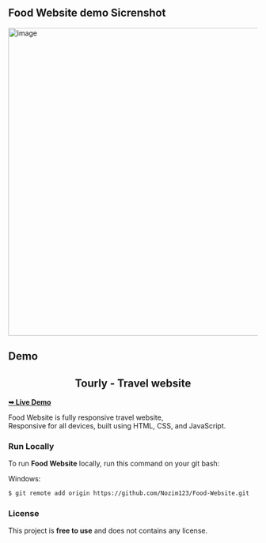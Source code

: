 ## Food Website demo Sicrenshot

<img width="1356" height="623" alt="image" src="https://github.com/user-attachments/assets/d203974f-df44-407c-a7f2-95828e43d81a" />


<h2>Demo</h2>

 <h2 align="center">Tourly - Travel website</h2>
 
 <a href="https://food-website-murex-eight.vercel.app/"><strong>➥ Live Demo</strong></a>

  Food Website is fully responsive travel website, <br />Responsive for all devices, built using HTML, CSS, and JavaScript.

  

### Run Locally

To run **Food Website** locally, run this command on your git bash:

Windows:

```bash
$ git remote add origin https://github.com/Nozim123/Food-Website.git
```

### License

This project is **free to use** and does not contains any license.
